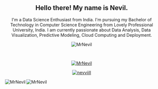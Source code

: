 <!--### Hi there 👋, I'm Nevil.-->

<!--
**MrNevil/MrNevil** is a ✨ _special_ ✨ repository because its `README.md` (this file) appears on your GitHub profile.

Here are some ideas to get you started:

- 🔭 I’m currently working on ...
- 🌱 I’m currently learning ...
- 👯 I’m looking to collaborate on ...
- 🤔 I’m looking for help with ...
- 💬 Ask me about ...
- 📫 How to reach me: ...
- 😄 Pronouns: ...
- ⚡ Fun fact: ...
-->

<!--
<p align='center'>
<a href="https://twitter.com/nevviill"><img height="30" src="https://github.com/stephenajulu/WaylonWalker/blob/main/icon/twitter.png?raw=true"></a>&nbsp;&nbsp;
<a href="https://instagram.com/nevviill"><img height="30" src="https://github.com/stephenajulu/WaylonWalker/blob/main/icon/instagram.jpg?raw=true"></a>&nbsp;&nbsp;
<a href="https://www.linkedin.com/in/nevilsutaria"><img height="30" src="https://github.com/stephenajulu/WaylonWalker/blob/main/icon/linkedin.png?raw=true"></a>
</p>
-->


<h2 align="center">Hello there! My name is Nevil.</h2>
<p align="center">I'm a Data Science Enthusiast from India.
I'm pursuing my Bachelor of Technology in Computer Science Engineering from Lovely Professional University, India.
I am currently passionate about Data Analysis, Data Visualization, Predictive Modeling, Cloud Computing and Deployment.
</p>
<!--<h3 align="center"> Interested in Collaborating or Donating/Sponsering My Projects? </h3>
<h1 align="center">Hi <img height="35" src='https://raw.githubusercontent.com/iampavangandhi/iampavangandhi/master/gifs/Hi.gif'></img>, I'm Nevil</h1>
<h3 align="center">A passionate Data Science Freelancer from India</h3>
-->

<p align="center"> <img src="https://komarev.com/ghpvc/?username=MrNevil&label=Profile%20views&color=0e75b6&style=flat" alt="MrNevil" /> </p>
<br>
<!--![Visitor Count](https://profile-counter.glitch.me/mrnevil/count.svg)
-->
<p align="center"> <a href="https://github.com/ryo-ma/github-profile-trophy"><img src="https://github-profile-trophy.vercel.app/?username=MrNevil" alt="MrNevil" /></a> </p>

<p align="center"> <a href="https://twitter.com/nevviill" target="blank"><img src="https://img.shields.io/twitter/follow/nevviill?logo=twitter&style=for-the-badge" alt="nevviill" /></a> </p>
<!--<p align="center">I'm a Data Science Freelancer from India.
I'm pursuing my Bachelor of Technology in Computer Science Engineering from Lovely Professional University, India.
I currently passionate about Data Analysis,Data Analytics,Data Visualization , Predictive Modeling , Deployment , Django Devlopment.</p>
-->

<!-- 🔭 I’m currently working at [upwork](upwork.com)

- 🌱 I’m currently learning **Data Science Django , Statistics**

- 👯 I’m looking to collaborate on **Any Project**

- 🤝 I’m looking for help with [Machine learning]()

- 👨‍💻 All of my projects are available at [www.github.com/MrNevil](www.github.com/MrNevil)

- 📝 I regulary write articles on [medium.com](nevilsutaria.medium.com)

- 💬 Ask me about **Python**

- 📫 How to reach me **nevilsutaria@gmail.com**

<p align="left">
<h3 align="left">Connect with me:</h3>
<a href="https://twitter.com/nevviill" target="blank"><img align="center" src="https://cdn.jsdelivr.net/npm/simple-icons@3.0.1/icons/twitter.svg" alt="nevviill" height="30" width="40" /></a>
<a href="https://linkedin.com/in/nevilsutaria" target="blank"><img align="center" src="https://cdn.jsdelivr.net/npm/simple-icons@3.0.1/icons/linkedin.svg" alt="nevilsutaria" height="30" width="40" /></a>
<a href="https://stackexchange.com/users/20331239/nevil" target="blank"><img align="center" src="https://cdn.jsdelivr.net/npm/simple-icons@3.0.1/icons/stackoverflow.svg" alt="Nevil" height="30" width="40" /></a>
<a href="https://kaggle.com/MrNevil" target="blank"><img align="center" src="https://cdn.jsdelivr.net/npm/simple-icons@3.0.1/icons/kaggle.svg" alt="MrNevil" height="30" width="40" /></a>
<a href="https://fb.com/nevviill" target="blank"><img align="center" src="https://cdn.jsdelivr.net/npm/simple-icons@3.0.1/icons/facebook.svg" alt="nevviill" height="30" width="40" /></a>
<a href="https://instagram.com/nevviill" target="blank"><img align="center" src="https://cdn.jsdelivr.net/npm/simple-icons@3.0.1/icons/instagram.svg" alt="nevviill" height="30" width="40" /></a>
<a href="https://www.hackerrank.com/nevilsutaria" target="blank"><img align="center" src="https://cdn.jsdelivr.net/npm/simple-icons@3.0.1/icons/hackerrank.svg" alt="nevilsutaria" height="30" width="40" /></a>
<a href="https://auth.geeksforgeeks.org/user/nevilsutaria" target="blank"><img align="center" src="https://cdn.jsdelivr.net/npm/simple-icons@3.0.1/icons/geeksforgeeks.svg" alt="nevilsutaria" height="30" width="40" /></a>
</p>
<!--
<h3 align="left">Languages and Tools:</h3>
<p align="left"> <a href="https://azure.microsoft.com/en-in/" target="_blank"> <img src="https://www.vectorlogo.zone/logos/microsoft_azure/microsoft_azure-icon.svg" alt="azure" width="40" height="40"/> </a> <a href="https://getbootstrap.com" target="_blank"> <img src="https://devicons.github.io/devicon/devicon.git/icons/bootstrap/bootstrap-plain.svg" alt="bootstrap" width="40" height="40"/> </a> <a href="https://www.w3schools.com/cpp/" target="_blank"> <img src="https://devicons.github.io/devicon/devicon.git/icons/cplusplus/cplusplus-original.svg" alt="cplusplus" width="40" height="40"/> </a> <a href="https://www.w3schools.com/css/" target="_blank"> <img src="https://devicons.github.io/devicon/devicon.git/icons/css3/css3-original-wordmark.svg" alt="css3" width="40" height="40"/> </a> <a href="https://www.djangoproject.com/" target="_blank"> <img src="https://devicons.github.io/devicon/devicon.git/icons/django/django-original.svg" alt="django" width="40" height="40"/> </a> <a href="" target="_blank"> <img src="https://www.vectorlogo.zone/logos/pocoo_flask/pocoo_flask-icon.svg" alt="flask" width="40" height="40"/> </a> <a href="https://cloud.google.com" target="_blank"> <img src="https://www.vectorlogo.zone/logos/google_cloud/google_cloud-icon.svg" alt="gcp" width="40" height="40"/> </a> <a href="https://git-scm.com/" target="_blank"> <img src="https://www.vectorlogo.zone/logos/git-scm/git-scm-icon.svg" alt="git" width="40" height="40"/> </a> <a href="https://www.w3.org/html/" target="_blank"> <img src="https://devicons.github.io/devicon/devicon.git/icons/html5/html5-original-wordmark.svg" alt="html5" width="40" height="40"/> </a> <a href="https://www.linux.org/" target="_blank"> <img src="https://devicons.github.io/devicon/devicon.git/icons/linux/linux-original.svg" alt="linux" width="40" height="40"/> </a> <a href="https://www.mysql.com/" target="_blank"> <img src="https://devicons.github.io/devicon/devicon.git/icons/mysql/mysql-original-wordmark.svg" alt="mysql" width="40" height="40"/> </a> <a href="https://www.oracle.com/" target="_blank"> <img src="https://devicons.github.io/devicon/devicon.git/icons/oracle/oracle-original.svg" alt="oracle" width="40" height="40"/> </a> <a href="https://www.photoshop.com/en" target="_blank"> <img src="https://devicons.github.io/devicon/devicon.git/icons/photoshop/photoshop-plain.svg" alt="photoshop" width="40" height="40"/> </a> <a href="https://www.postgresql.org" target="_blank"> <img src="https://devicons.github.io/devicon/devicon.git/icons/postgresql/postgresql-original-wordmark.svg" alt="postgresql" width="40" height="40"/> </a> <a href="https://www.python.org" target="_blank"> <img src="https://devicons.github.io/devicon/devicon.git/icons/python/python-original.svg" alt="python" width="40" height="40"/> </a> <a href="" target="_blank"> <img src="https://upload.wikimedia.org/wikipedia/commons/0/05/Scikit_learn_logo_small.svg" alt="scikit_learn" width="40" height="40"/> </a> </p>
-->
<p><img align="left" src="https://github-readme-stats.vercel.app/api/top-langs/?username=MrNevil&layout=compact" alt="MrNevil" /></p>

<p>&nbsp;<img align="left" src="https://github-readme-stats.vercel.app/api?username=MrNevil&show_icons=true" alt="MrNevil" /></p>

